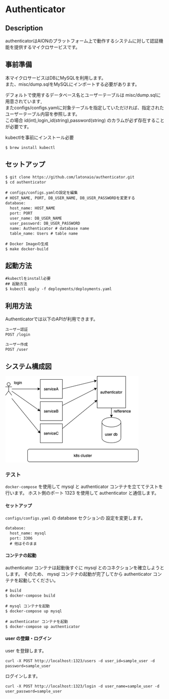 # Authenticator

## Description
authenticatorはAIONのプラットフォーム上で動作するシステムに対して認証機能を提供するマイクロサービスです。  


## 事前準備
本マイクロサービスはDBにMySQLを利用します。  
また、misc/dump.sqlをMySQLにインポートする必要があります。  

デフォルトで使用するデータベース名とユーザーテーブルは misc/dump.sqlに用意されています,  
またconfigs/configs.yamlに対象テーブルを指定していただければ、指定されたユーザーテーブル内容を参照します。  
この場合 id(int),login_id(string),password(string) のカラムが必ず存在することが必要です。  

kubectlを事前にインストール必要
```shell
$ brew install kubectl
```

## セットアップ
```shell
$ git clone https://github.com/latonaio/authenticator.git
$ cd authenticator

# configs/configs.yamlの設定を編集
# HOST_NAME, PORT, DB_USER_NAME, DB_USER_PASSWORDを変更する
database:
  host_name: HOST_NAME
  port: PORT
  user_name: DB_USER_NAME
  user_password: DB_USER_PASSWORD
  name: Authenticator # database name
  table_name: Users # table name

# Docker Imageの生成
$ make docker-build
```

## 起動方法
```shell
#kubectlをinstall必要
## 起動方法　
$ kubectl apply -f deployments/deployments.yaml
```


## 利用方法
Authenticatorでは以下のAPIが利用できます。
```text
ユーザー認証
POST /login
```

```text
ユーザー作成
POST /user
```

## システム構成図
![img](docs/authenticator.png)


### テスト
`docker-compose` を使用して mysql と authenticator コンテナを立ててテストを行います。
ホスト側のポート 1323 を使用して authenticator と通信します。

#### セットアップ
`configs/configs.yaml` の database セクションの 設定を変更します。
```
database:
  host_name: mysql
  port: 3306
  # 他はそのまま
```

#### コンテナの起動
authenticator コンテナは起動後すぐに mysql とのコネクションを確立しようとします。
そのため、 mysql コンテナの起動が完了してから authenticator コンテナを起動してください。

```shell
# build
$ docker-compose build

# mysql コンテナを起動
$ docker-compose up mysql

# authenticator コンテナを起動
$ docker-compose up authenticator

```

#### user の登録・ログイン

user を登録します。
```
curl -X POST http://localhost:1323/users -d user_id=sample_user -d password=sample_user
```

ログインします。
```
curl -X POST http://localhost:1323/login -d user_name=sample_user -d user_password=sample_user
```